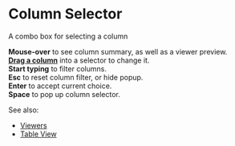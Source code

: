 <!-- TITLE: Column Selector -->
<!-- SUBTITLE: -->

# Column Selector

A combo box for selecting a column

**Mouse-over** to see column summary, as well as a viewer preview.   
**[Drag a column](../../overview/drag-and-drop.md)** into a selector to change it.   
**Start typing** to filter columns.   
**Esc** to reset column filter, or hide popup.   
**Enter** to accept current choice.   
**Space** to pop up column selector.   

See also: 
  
  * [Viewers](../viewers.md)
  * [Table View](../../overview/table-view.md)
